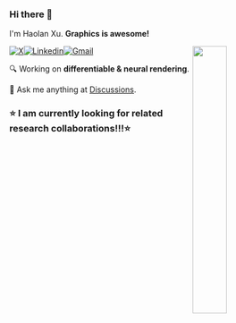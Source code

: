 ### Hi there 👋

I'm Haolan Xu. **Graphics is awesome!**

<picture>
    <img align="right" width="35%" src="https://github-readme-stats.vercel.app/api/top-langs/?username=jamesdemon923&layout=compact&theme=rose">
</picture>

[![X](https://img.shields.io/twitter/follow/HaolanXu09?label=%40HaolanXu09&style=social)](https://twitter.com/HaolanXu09)[![Linkedin](https://img.shields.io/badge/-LinkedIn-blue?style=flat&logo=Linkedin&logoColor=white)](https://www.linkedin.com/in/haolan-xu-8193a221a/)[![Gmail](https://img.shields.io/badge/-Gmail-c14438?style=flat&logo=Gmail&logoColor=white)](jamesdemon923@gmail.com)

:mag: Working on **differentiable & neural rendering**.

:thought_balloon: Ask me anything at [Discussions](https://github.com/jamesdemon923/jamesdemon923/discussions).

### :star: I am currently looking for related research collaborations!!!:star: 

<!---

[![Top Langs](https://github-readme-stats.vercel.app/api/top-langs/?username=jamesdemon923&layout=compact&theme=rose)](https://github.com/anuraghazra/github-readme-stats)

-->

<!---

[![James's GitHub stats](https://github-readme-stats.vercel.app/api?username=jamesdemon923&theme=ambient_gradient)](https://github.com/anuraghazra/github-readme-stats)

-->

